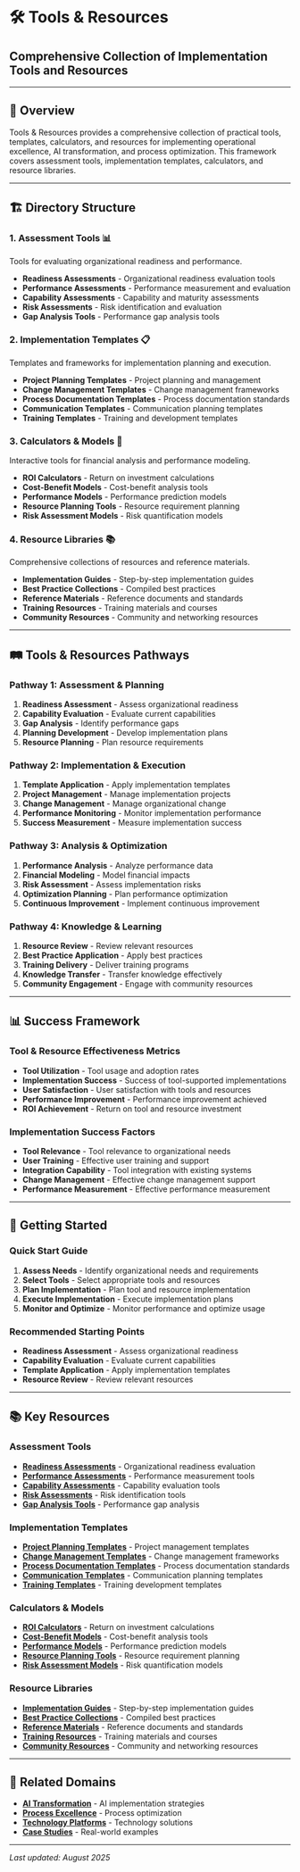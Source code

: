 # 🛠️ Tools & Resources
## **Comprehensive Collection of Implementation Tools and Resources**

---

## 🎯 **Overview**

Tools & Resources provides a comprehensive collection of practical tools, templates, calculators, and resources for implementing operational excellence, AI transformation, and process optimization. This framework covers assessment tools, implementation templates, calculators, and resource libraries.

---

## 🏗️ **Directory Structure**

### **1. Assessment Tools** 📊
Tools for evaluating organizational readiness and performance.

- **Readiness Assessments** - Organizational readiness evaluation tools
- **Performance Assessments** - Performance measurement and evaluation
- **Capability Assessments** - Capability and maturity assessments
- **Risk Assessments** - Risk identification and evaluation
- **Gap Analysis Tools** - Performance gap analysis tools

### **2. Implementation Templates** 📋
Templates and frameworks for implementation planning and execution.

- **Project Planning Templates** - Project planning and management
- **Change Management Templates** - Change management frameworks
- **Process Documentation Templates** - Process documentation standards
- **Communication Templates** - Communication planning templates
- **Training Templates** - Training and development templates

### **3. Calculators & Models** 🧮
Interactive tools for financial analysis and performance modeling.

- **ROI Calculators** - Return on investment calculations
- **Cost-Benefit Models** - Cost-benefit analysis tools
- **Performance Models** - Performance prediction models
- **Resource Planning Tools** - Resource requirement planning
- **Risk Assessment Models** - Risk quantification models

### **4. Resource Libraries** 📚
Comprehensive collections of resources and reference materials.

- **Implementation Guides** - Step-by-step implementation guides
- **Best Practice Collections** - Compiled best practices
- **Reference Materials** - Reference documents and standards
- **Training Resources** - Training materials and courses
- **Community Resources** - Community and networking resources

---

## 🛤️ **Tools & Resources Pathways**

### **Pathway 1: Assessment & Planning**
1. **Readiness Assessment** - Assess organizational readiness
2. **Capability Evaluation** - Evaluate current capabilities
3. **Gap Analysis** - Identify performance gaps
4. **Planning Development** - Develop implementation plans
5. **Resource Planning** - Plan resource requirements

### **Pathway 2: Implementation & Execution**
1. **Template Application** - Apply implementation templates
2. **Project Management** - Manage implementation projects
3. **Change Management** - Manage organizational change
4. **Performance Monitoring** - Monitor implementation performance
5. **Success Measurement** - Measure implementation success

### **Pathway 3: Analysis & Optimization**
1. **Performance Analysis** - Analyze performance data
2. **Financial Modeling** - Model financial impacts
3. **Risk Assessment** - Assess implementation risks
4. **Optimization Planning** - Plan performance optimization
5. **Continuous Improvement** - Implement continuous improvement

### **Pathway 4: Knowledge & Learning**
1. **Resource Review** - Review relevant resources
2. **Best Practice Application** - Apply best practices
3. **Training Delivery** - Deliver training programs
4. **Knowledge Transfer** - Transfer knowledge effectively
5. **Community Engagement** - Engage with community resources

---

## 📊 **Success Framework**

### **Tool & Resource Effectiveness Metrics**
- **Tool Utilization** - Tool usage and adoption rates
- **Implementation Success** - Success of tool-supported implementations
- **User Satisfaction** - User satisfaction with tools and resources
- **Performance Improvement** - Performance improvement achieved
- **ROI Achievement** - Return on tool and resource investment

### **Implementation Success Factors**
- **Tool Relevance** - Tool relevance to organizational needs
- **User Training** - Effective user training and support
- **Integration Capability** - Tool integration with existing systems
- **Change Management** - Effective change management support
- **Performance Measurement** - Effective performance measurement

---

## 🚀 **Getting Started**

### **Quick Start Guide**
1. **Assess Needs** - Identify organizational needs and requirements
2. **Select Tools** - Select appropriate tools and resources
3. **Plan Implementation** - Plan tool and resource implementation
4. **Execute Implementation** - Execute implementation plans
5. **Monitor and Optimize** - Monitor performance and optimize usage

### **Recommended Starting Points**
- **Readiness Assessment** - Assess organizational readiness
- **Capability Evaluation** - Evaluate current capabilities
- **Template Application** - Apply implementation templates
- **Resource Review** - Review relevant resources

---

## 📚 **Key Resources**

### **Assessment Tools**
- **[Readiness Assessments](./assessment-tools/readiness-assessments.md)** - Organizational readiness evaluation
- **[Performance Assessments](./assessment-tools/performance-assessments.md)** - Performance measurement tools
- **[Capability Assessments](./assessment-tools/capability-assessments.md)** - Capability evaluation tools
- **[Risk Assessments](./assessment-tools/risk-assessments.md)** - Risk identification tools
- **[Gap Analysis Tools](./assessment-tools/gap-analysis-tools.md)** - Performance gap analysis

### **Implementation Templates**
- **[Project Planning Templates](./implementation-templates/project-planning-templates.md)** - Project management templates
- **[Change Management Templates](./implementation-templates/change-management-templates.md)** - Change management frameworks
- **[Process Documentation Templates](./implementation-templates/process-documentation-templates.md)** - Process documentation standards
- **[Communication Templates](./implementation-templates/communication-templates.md)** - Communication planning templates
- **[Training Templates](./implementation-templates/training-templates.md)** - Training development templates

### **Calculators & Models**
- **[ROI Calculators](./calculators-models/roi-calculators.md)** - Return on investment calculations
- **[Cost-Benefit Models](./calculators-models/cost-benefit-models.md)** - Cost-benefit analysis tools
- **[Performance Models](./calculators-models/performance-models.md)** - Performance prediction models
- **[Resource Planning Tools](./calculators-models/resource-planning-tools.md)** - Resource requirement planning
- **[Risk Assessment Models](./calculators-models/risk-assessment-models.md)** - Risk quantification models

### **Resource Libraries**
- **[Implementation Guides](./resource-libraries/implementation-guides.md)** - Step-by-step implementation guides
- **[Best Practice Collections](./resource-libraries/best-practice-collections.md)** - Compiled best practices
- **[Reference Materials](./resource-libraries/reference-materials.md)** - Reference documents and standards
- **[Training Resources](./resource-libraries/training-resources.md)** - Training materials and courses
- **[Community Resources](./resource-libraries/community-resources.md)** - Community and networking resources

---

## 🔗 **Related Domains**

- **[AI Transformation](../02-ai-transformation/README.md)** - AI implementation strategies
- **[Process Excellence](../06-process-excellence/README.md)** - Process optimization
- **[Technology Platforms](../07-technology-platforms/README.md)** - Technology solutions
- **[Case Studies](../09-case-studies/README.md)** - Real-world examples

---

*Last updated: August 2025*
